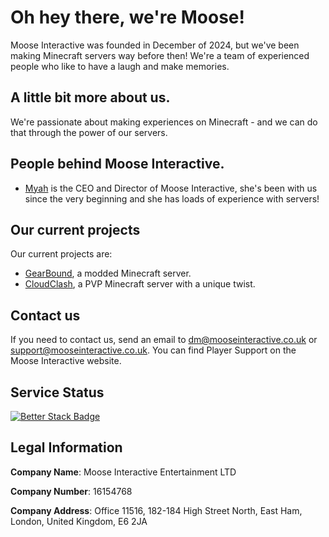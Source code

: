 # Oh hey there, we're Moose!
Moose Interactive was founded in December of 2024, but we've been making Minecraft servers way before then! We're a team of experienced people who like to have a laugh and make memories. 

## A little bit more about us.
We're passionate about making experiences on Minecraft - and we can do that through the power of our servers. 

## People behind Moose Interactive.
- [Myah](https://github.com/myahrrz) is the CEO and Director of Moose Interactive, she's been with us since the very beginning and she has loads of experience with servers!

## Our current projects
Our current projects are:

- [GearBound](https://gearbound.net), a modded Minecraft server.
- [CloudClash](https://cloudclash.net), a PVP Minecraft server with a unique twist.

## Contact us
If you need to contact us, send an email to dm@mooseinteractive.co.uk or support@mooseinteractive.co.uk. You can find Player Support on the Moose Interactive website.

## Service Status
[![Better Stack Badge](https://uptime.betterstack.com/status-badges/v2/monitor/1rh8c.svg)](https://uptime.betterstack.com/?utm_source=status_badge)

## Legal Information
**Company Name**: Moose Interactive Entertainment LTD

**Company Number**: 16154768

**Company Address**: Office 11516, 182-184 High Street North, East Ham, London, United Kingdom, E6 2JA
